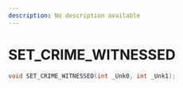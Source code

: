 ```yaml
---
description: No description available 
---
```


# SET_CRIME_WITNESSED

```cpp
void SET_CRIME_WITNESSED(int _Unk0, int _Unk1);
```